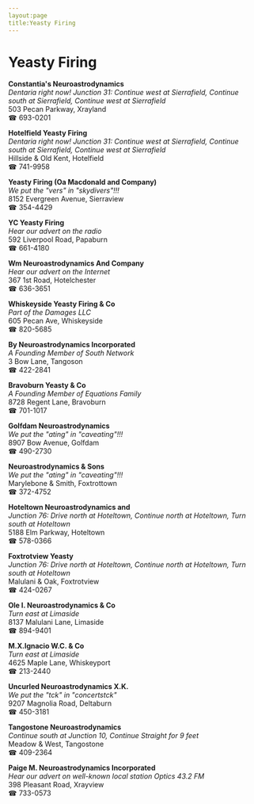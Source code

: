 ```yaml
---
layout:page
title:Yeasty Firing
---
```

# Yeasty Firing

**Constantia's Neuroastrodynamics**  
_Dentaria right now! 
Junction 31: Continue west at Sierrafield, Continue south at Sierrafield, Continue west at Sierrafield_  
503 Pecan Parkway, Xrayland  
☎ 693-0201



**Hotelfield Yeasty Firing**  
_Dentaria right now! 
Junction 31: Continue west at Sierrafield, Continue south at Sierrafield, Continue west at Sierrafield_  
Hillside & Old Kent, Hotelfield  
☎ 741-9958



**Yeasty Firing (Oa Macdonald and Company)**  
_We put the "vers" in "skydivers"!!!_  
8152 Evergreen Avenue, Sierraview  
☎ 354-4429



**YC Yeasty Firing**  
_Hear our advert on the radio_  
592 Liverpool Road, Papaburn  
☎ 661-4180



**Wm Neuroastrodynamics And Company**  
_Hear our advert on the Internet_  
367 1st Road, Hotelchester  
☎ 636-3651



**Whiskeyside Yeasty Firing & Co**  
_Part of the Damages LLC_  
605 Pecan Ave, Whiskeyside  
☎ 820-5685



**By Neuroastrodynamics Incorporated**  
_A Founding Member of South Network_  
3 Bow Lane, Tangoson  
☎ 422-2841



**Bravoburn Yeasty & Co**  
_A Founding Member of Equations Family_  
8728 Regent Lane, Bravoburn  
☎ 701-1017



**Golfdam Neuroastrodynamics**  
_We put the "ating" in "caveating"!!!_  
8907 Bow Avenue, Golfdam  
☎ 490-2730



**Neuroastrodynamics & Sons**  
_We put the "ating" in "caveating"!!!_  
Marylebone & Smith, Foxtrottown  
☎ 372-4752



**Hoteltown Neuroastrodynamics and**  
_Junction 76: Drive north at Hoteltown, Continue north at Hoteltown, Turn south at Hoteltown_  
5188 Elm Parkway, Hoteltown  
☎ 578-0366



**Foxtrotview Yeasty**  
_Junction 76: Drive north at Hoteltown, Continue north at Hoteltown, Turn south at Hoteltown_  
Malulani & Oak, Foxtrotview  
☎ 424-0267



**Ole I. Neuroastrodynamics & Co**  
_Turn east at Limaside_  
8137 Malulani Lane, Limaside  
☎ 894-9401



**M.X.Ignacio W.C. & Co**  
_Turn east at Limaside_  
4625 Maple Lane, Whiskeyport  
☎ 213-2440



**Uncurled Neuroastrodynamics X.K.**  
_We put the "tck" in "concertstck"_  
9207 Magnolia Road, Deltaburn  
☎ 450-3181



**Tangostone Neuroastrodynamics**  
_Continue south at Junction 10, Continue Straight for 9 feet_  
Meadow & West, Tangostone  
☎ 409-2364



**Paige M. Neuroastrodynamics Incorporated**  
_Hear our advert on well-known local station Optics 43.2 FM_  
398 Pleasant Road, Xrayview  
☎ 733-0573



